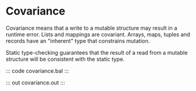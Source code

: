# Covariance

Covariance means that a write to a mutable structure may result in a runtime error. Lists and mappings are covariant. Arrays, maps, tuples and records have an "inherent" type that constrains mutation. 

Static type-checking guarantees that the result of a read from a mutable structure will be consistent with the static type.

::: code covariance.bal :::

::: out covariance.out :::